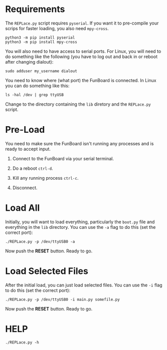 # Requirements

The `REPLace.py` script requires `pyserial`. If you want it to pre-compile your scrips for faster loading, you also need `mpy-cross`.

```
python3 -m pip install pyserial
python3 -m pip install mpy-cross
```

You will also need to have access to serial ports. For Linux, you will need to do something like the following (you have to log out and back in or reboot after changing dialout):
```
sudo adduser my_username dialout
```

You need to know where (what port) the FunBoard is connected. In Linux you can do something like this:
```
ls -hal /dev | grep ttyUSB
```

Change to the directory containing the `lib` diretory and the `REPLace.py` script.

# Pre-Load

You need to make sure the FunBoard isn't running any processes and is ready to accept input.

1. Connect to the FunBoard via your serial terminal.

1. Do a reboot `ctrl-d`.

1. Kill any running process `ctrl-c`.

1. Disconnect.

# Load All

Initially, you will want to load everything, particularly the `boot.py` file and everything in the `lib` directory. You can use the `-a` flag to do this (set the correct port):
```
./REPLace.py -p /dev/ttyUSB0 -a
```
Now push the **RESET** button. Ready to go.

# Load Selected Files

After the initial load, you can just load selected files. You can use the `-i` flag to do this (set the correct port):
```
./REPLace.py -p /dev/ttyUSB0 -i main.py somefile.py
```
Now push the **RESET** button. Ready to go.

# HELP

```
./REPLace.py -h
```





















